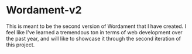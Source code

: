 # Wordament-v2

This is meant to be the second version of Wordament that I have created. I feel like I've learned a tremendous ton in terms of web development over the past year, and will like to showcase it through the second iteration of this project. 
